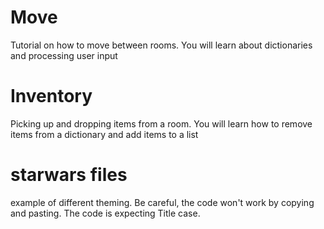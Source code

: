 # Move

Tutorial on how to move between rooms.
You will learn about dictionaries and processing user input

# Inventory

Picking up and dropping items from a room.
You will learn how to remove items from a dictionary and add items to a list

# starwars files

example of different theming. Be careful, the code won't work by copying and pasting. 
The code is expecting Title case.
